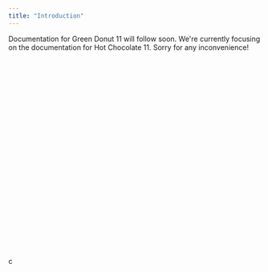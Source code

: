```yaml
---
title: "Introduction"
---
```


Documentation for Green Donut 11 will follow soon. We're currently focusing on the documentation for Hot Chocolate 11. Sorry for any inconvenience!
<br/><br/><br/><br/><br/><br/><br/><br/><br/><br/><br/><br/><br/><br/><br/><br/><br/><br/><br/><br/><br/><br/><br/><br/><br/>c
